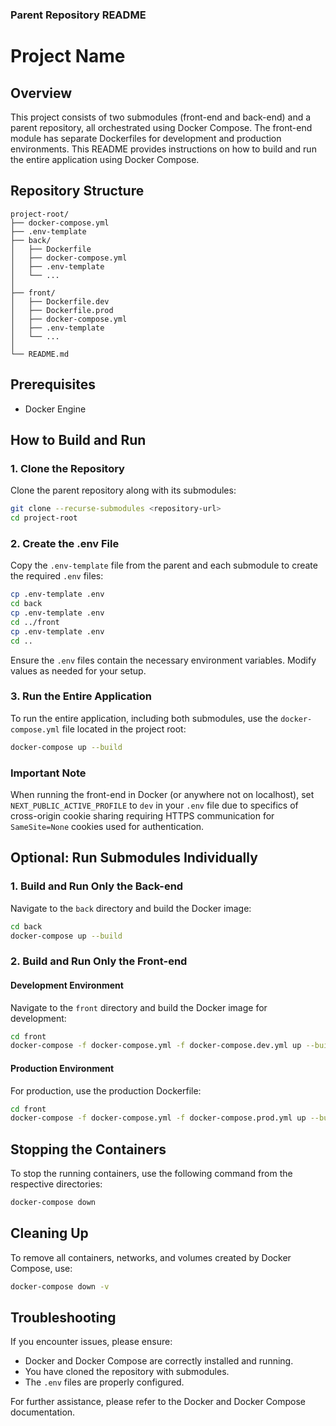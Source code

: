 ### Parent Repository README

# Project Name

## Overview

This project consists of two submodules (front-end and back-end) and a parent repository, all orchestrated using Docker Compose. The front-end module has separate Dockerfiles for development and production environments. This README provides instructions on how to build and run the entire application using Docker Compose.

## Repository Structure

```
project-root/
├── docker-compose.yml
├── .env-template
├── back/
│   ├── Dockerfile
│   ├── docker-compose.yml
│   ├── .env-template
│   └── ...
│
├── front/
│   ├── Dockerfile.dev
│   ├── Dockerfile.prod
│   ├── docker-compose.yml
│   ├── .env-template
│   └── ...
│
└── README.md
```

## Prerequisites

- Docker Engine

## How to Build and Run

### 1. Clone the Repository

Clone the parent repository along with its submodules:

```sh
git clone --recurse-submodules <repository-url>
cd project-root
```

### 2. Create the .env File

Copy the `.env-template` file from the parent and each submodule to create the required `.env` files:

```sh
cp .env-template .env
cd back
cp .env-template .env
cd ../front
cp .env-template .env
cd ..
```

Ensure the `.env` files contain the necessary environment variables. Modify values as needed for your setup.

### 3. Run the Entire Application

To run the entire application, including both submodules, use the `docker-compose.yml` file located in the project root:

```sh
docker-compose up --build
```

### Important Note

When running the front-end in Docker (or anywhere not on localhost), set `NEXT_PUBLIC_ACTIVE_PROFILE` to `dev` in your `.env` file due to specifics of cross-origin cookie sharing requiring HTTPS communication for `SameSite=None` cookies used for authentication.

## Optional: Run Submodules Individually

### 1. Build and Run Only the Back-end

Navigate to the `back` directory and build the Docker image:

```sh
cd back
docker-compose up --build
```

### 2. Build and Run Only the Front-end

#### Development Environment

Navigate to the `front` directory and build the Docker image for development:

```sh
cd front
docker-compose -f docker-compose.yml -f docker-compose.dev.yml up --build
```

#### Production Environment

For production, use the production Dockerfile:

```sh
cd front
docker-compose -f docker-compose.yml -f docker-compose.prod.yml up --build
```

## Stopping the Containers

To stop the running containers, use the following command from the respective directories:

```sh
docker-compose down
```

## Cleaning Up

To remove all containers, networks, and volumes created by Docker Compose, use:

```sh
docker-compose down -v
```

## Troubleshooting

If you encounter issues, please ensure:

- Docker and Docker Compose are correctly installed and running.
- You have cloned the repository with submodules.
- The `.env` files are properly configured.

For further assistance, please refer to the Docker and Docker Compose documentation.
